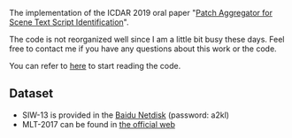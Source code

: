 The implementation of the ICDAR 2019 oral paper "[Patch Aggregator for Scene Text Script Identification](https://conferences.computer.org/icdar/2019/pdfs/ICDAR2019-5vPIU32iQjjaLtHlc8g8pO/42xjoL7EibWnYCDsa7GjPy/tHniBtk1CXfSFDYwLcQ0H.pdf)".

The code is not reorganized well since I am a little bit busy these days. Feel free to contact me if you have any questions about this work or the code.

You can refer to [here](https://github.com/ccx1997/Patch-Aggregator-for-Script-Identification/blob/master/SIW/main.py) to start reading the code.

## Dataset
- SIW-13 is provided in the [Baidu Netdisk](https://pan.baidu.com/s/1qxKIL1DXC9dC8ILsA6BnjA) (password: a2kl)
- MLT-2017 can be found in [the official web](https://rrc.cvc.uab.es/?ch=8&com=downloads)
